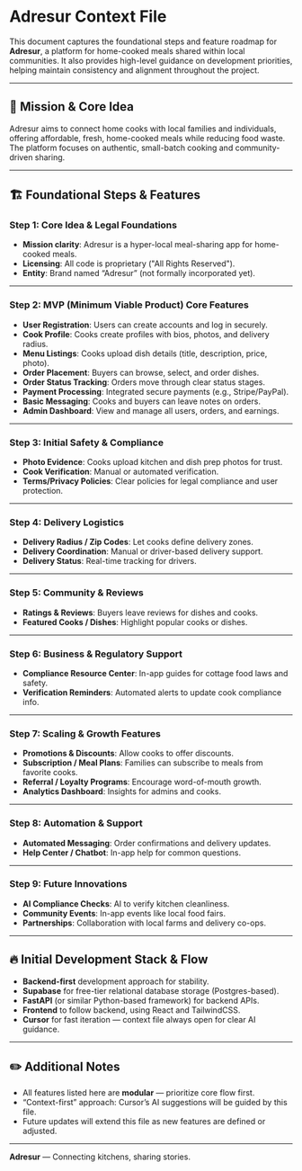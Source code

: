 # Adresur Context File

This document captures the foundational steps and feature roadmap for **Adresur**, a platform for home-cooked meals shared within local communities. It also provides high-level guidance on development priorities, helping maintain consistency and alignment throughout the project.

---

## 🥘 Mission & Core Idea

Adresur aims to connect home cooks with local families and individuals, offering affordable, fresh, home-cooked meals while reducing food waste. The platform focuses on authentic, small-batch cooking and community-driven sharing.

---

## 🏗️ Foundational Steps & Features

### Step 1: Core Idea & Legal Foundations

- **Mission clarity**: Adresur is a hyper-local meal-sharing app for home-cooked meals.
- **Licensing**: All code is proprietary ("All Rights Reserved").
- **Entity**: Brand named “Adresur” (not formally incorporated yet).

---

### Step 2: MVP (Minimum Viable Product) Core Features

- **User Registration**: Users can create accounts and log in securely.
- **Cook Profile**: Cooks create profiles with bios, photos, and delivery radius.
- **Menu Listings**: Cooks upload dish details (title, description, price, photo).
- **Order Placement**: Buyers can browse, select, and order dishes.
- **Order Status Tracking**: Orders move through clear status stages.
- **Payment Processing**: Integrated secure payments (e.g., Stripe/PayPal).
- **Basic Messaging**: Cooks and buyers can leave notes on orders.
- **Admin Dashboard**: View and manage all users, orders, and earnings.

---

### Step 3: Initial Safety & Compliance

- **Photo Evidence**: Cooks upload kitchen and dish prep photos for trust.
- **Cook Verification**: Manual or automated verification.
- **Terms/Privacy Policies**: Clear policies for legal compliance and user protection.

---

### Step 4: Delivery Logistics

- **Delivery Radius / Zip Codes**: Let cooks define delivery zones.
- **Delivery Coordination**: Manual or driver-based delivery support.
- **Delivery Status**: Real-time tracking for drivers.

---

### Step 5: Community & Reviews

- **Ratings & Reviews**: Buyers leave reviews for dishes and cooks.
- **Featured Cooks / Dishes**: Highlight popular cooks or dishes.

---

### Step 6: Business & Regulatory Support

- **Compliance Resource Center**: In-app guides for cottage food laws and safety.
- **Verification Reminders**: Automated alerts to update cook compliance info.

---

### Step 7: Scaling & Growth Features

- **Promotions & Discounts**: Allow cooks to offer discounts.
- **Subscription / Meal Plans**: Families can subscribe to meals from favorite cooks.
- **Referral / Loyalty Programs**: Encourage word-of-mouth growth.
- **Analytics Dashboard**: Insights for admins and cooks.

---

### Step 8: Automation & Support

- **Automated Messaging**: Order confirmations and delivery updates.
- **Help Center / Chatbot**: In-app help for common questions.

---

### Step 9: Future Innovations

- **AI Compliance Checks**: AI to verify kitchen cleanliness.
- **Community Events**: In-app events like local food fairs.
- **Partnerships**: Collaboration with local farms and delivery co-ops.

---

## 🔥 Initial Development Stack & Flow

- **Backend-first** development approach for stability.
- **Supabase** for free-tier relational database storage (Postgres-based).
- **FastAPI** (or similar Python-based framework) for backend APIs.
- **Frontend** to follow backend, using React and TailwindCSS.
- **Cursor** for fast iteration — context file always open for clear AI guidance.

---

## ✏️ Additional Notes

- All features listed here are **modular** — prioritize core flow first.
- “Context-first” approach: Cursor’s AI suggestions will be guided by this file.
- Future updates will extend this file as new features are defined or adjusted.

---

**Adresur** — Connecting kitchens, sharing stories.
